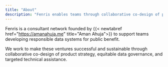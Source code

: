 ```yaml
---
title: "About"
description: "Fenris enables teams through collaborative co-design of product strategy, equitable data governance, and targeted technical assistance."
---
```


Fenris is a consultant network founded by {{< newtabref href="https://amanahuja.me" title="Aman Ahuja">}} to support teams developing responsible data systems for public benefit. 

We work to make these ventures successful and sustainable through collaborative co-design of product strategy, equitable data governance, and targeted technical assistance.

